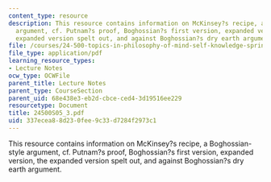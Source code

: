 ```yaml
---
content_type: resource
description: This resource contains information on McKinsey?s recipe, a Boghossian-style
  argument, cf. Putnam?s proof, Boghossian?s first version, expanded version, the
  expanded version spelt out, and against Boghossian?s dry earth argument.
file: /courses/24-500-topics-in-philosophy-of-mind-self-knowledge-spring-2005/337ecea88d230fee9c33d7284f2973c1_24500S05_3.pdf
file_type: application/pdf
learning_resource_types:
- Lecture Notes
ocw_type: OCWFile
parent_title: Lecture Notes
parent_type: CourseSection
parent_uid: 68e438e3-eb2d-cbce-ced4-3d19516ee229
resourcetype: Document
title: 24500S05_3.pdf
uid: 337ecea8-8d23-0fee-9c33-d7284f2973c1
---
```

This resource contains information on McKinsey?s recipe, a Boghossian-style argument, cf. Putnam?s proof, Boghossian?s first version, expanded version, the expanded version spelt out, and against Boghossian?s dry earth argument.

